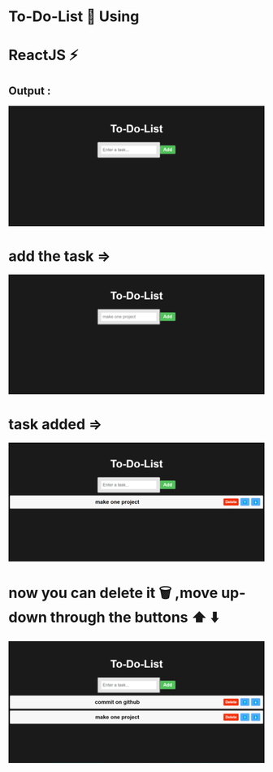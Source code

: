 # To-Do-List 📝 Using 
#  ReactJS  ⚡

## Output :
<img src="1.png"></img>
# add the task =>
<img src="2.png"></img>
# task added =>
<img src="3.png"></img>
# now you can delete it 🗑️ ,move up-down through the buttons ⬆️ ⬇️
<img src="4.png"></img>
